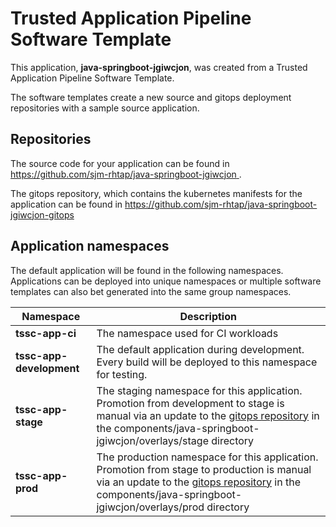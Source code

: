 # Trusted Application Pipeline Software Template

This application, **java-springboot-jgiwcjon**, was created from a Trusted Application Pipeline Software Template.

The software templates create a new source and gitops deployment repositories with a sample source application. 

## Repositories

The source code for your application can be found in [https://github.com/sjm-rhtap/java-springboot-jgiwcjon ](https://github.com/sjm-rhtap/java-springboot-jgiwcjon ).
 
The gitops repository, which contains the kubernetes manifests for the application can be found in 
[https://github.com/sjm-rhtap/java-springboot-jgiwcjon-gitops ](https://github.com/sjm-rhtap/java-springboot-jgiwcjon-gitops ) 

## Application namespaces 

The default application will be found in the following namespaces. Applications can be deployed into unique namespaces or multiple software templates can also bet generated into the same group namespaces.  

|  Namespace   |  Description   |  
| -------- | -------- |
| **tssc-app-ci** | The namespace used for CI workloads |
| **tssc-app-development** | The default application during development. Every build will be deployed to this namespace for testing. |
| **tssc-app-stage** | The staging namespace for this application. Promotion from development to stage is manual via an update to the [gitops repository](https://github.com/sjm-rhtap/java-springboot-jgiwcjon-gitops ) in the components/java-springboot-jgiwcjon/overlays/stage directory |
| **tssc-app-prod** | The production namespace for this application. Promotion from stage to production is manual via an update to the [gitops repository](https://github.com/sjm-rhtap/java-springboot-jgiwcjon-gitops ) in the components/java-springboot-jgiwcjon/overlays/prod directory |